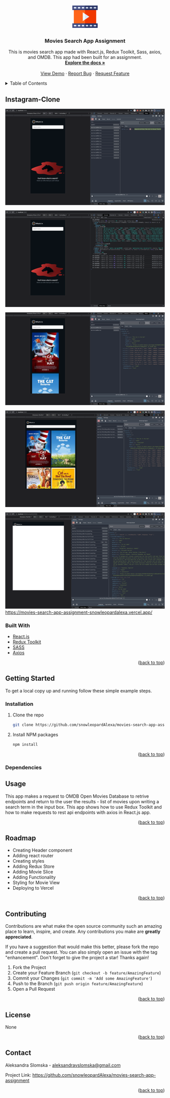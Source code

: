 <div id="top"></div>
<!-- PROJECT SHIELDS -->

<!-- PROJECT LOGO -->
<br />
<div align="center">
  <a href="https://github.com/snowleopardAlexa/movies-search-app-assignment">
    <img src="/public/readme/logo.png" alt="Logo" width="80" height="80">
  </a>

<h3 align="center">Movies Search App Assignment</h3>

  <p align="center">
    This is movies search app made with React.js, Redux Toolkit, Sass, axios, and OMDB. This app had been built for an assignment. 
    <br />
    <a href="https://github.com/snowleopardAlexa/instagram-clone"><strong>Explore the docs »</strong></a>
    <br />
    <br />
    <a href="">View Demo</a>
    ·
    <a href="https://github.com/snowleopardAlexa/movies-search-app-assignment/issues">Report Bug</a>
    ·
    <a href="https://github.com/snowleopardAlexa/movies-search-app-assignment/issues">Request Feature</a>
  </p>
</div>



<!-- TABLE OF CONTENTS -->
<details>
  <summary>Table of Contents</summary>
  <ol>
    <li>
      <a href="#about-the-project">About The Project</a>
      <ul>
        <li><a href="#built-with">Built With</a></li>
      </ul>
    </li>
    <li>
      <a href="#getting-started">Getting Started</a>
      <ul>
        <li><a href="#installation">Installation</a></li>
        <li><a href="#dependencies">Dependencies</a></li>
      </ul>
    </li>
    <li><a href="#usage">Usage</a></li>
    <li><a href="#roadmap">Roadmap</a></li>
    <li><a href="#contributing">Contributing</a></li>
    <li><a href="#license">License</a></li>
    <li><a href="#contact">Contact</a></li>
    <li><a href="#acknowledgments">Acknowledgments</a></li>
  </ol>
</details>


<!-- ABOUT THE PROJECT -->
## Instagram-Clone

![Alt text](/public/readme/console1.png?raw=true "Movies Search App Assignment")

![Alt text](/public/readme/console2.png?raw=true "Movies Search App Assignment")

![Alt text](/public/readme/console3.png?raw=true "Movies Search App Assignment")

![Alt text](/public/readme/console4.png?raw=true "Movies Search App Assignment")

![Alt text](/public/readme/console5.png?raw=true "Movies Search App Assignment") https://movies-search-app-assignment-snowleopardalexa.vercel.app/

### Built With

* [React.js](https://reactjs.org/)
* [Redux Toolkit](https://redux-toolkit.js.org/)
* [SASS](https://sass-lang.com/)
* [Axios](https://axios-http.com/docs/intro)



<p align="right">(<a href="#top">back to top</a>)</p>


<!-- GETTING STARTED -->
## Getting Started

To get a local copy up and running follow these simple example steps.

### Installation

1. Clone the repo
   ```sh
   git clone https://github.com/snowleopardAlexa/movies-search-app-assignment.git
   ```
2. Install NPM packages
   ```sh
   npm install
   ```
   
<p align="right">(<a href="#top">back to top</a>)</p>

### Dependencies



<!-- USAGE EXAMPLES -->
## Usage

This app makes a request to OMDB Open Movies Database to retrive endpoints and return to the user the results - list of movies upon writing a search term in the input box. This app shows how to use Redux Toolkit and how to make requests to rest api endpoints with axios in React.js app. 

<p align="right">(<a href="#top">back to top</a>)</p>


<!-- ROADMAP -->
## Roadmap

- Creating Header component
- Adding react router
- Creating styles
- Adding Redux Store
- Adding Movie Slice
- Adding Functionality
- Styling for Movie View
- Deploying to Vercel 

<p align="right">(<a href="#top">back to top</a>)</p>


<!-- CONTRIBUTING -->
## Contributing

Contributions are what make the open source community such an amazing place to learn, inspire, and create. Any contributions you make are **greatly appreciated**.

If you have a suggestion that would make this better, please fork the repo and create a pull request. You can also simply open an issue with the tag "enhancement".
Don't forget to give the project a star! Thanks again!

1. Fork the Project
2. Create your Feature Branch (`git checkout -b feature/AmazingFeature`)
3. Commit your Changes (`git commit -m 'Add some AmazingFeature'`)
4. Push to the Branch (`git push origin feature/AmazingFeature`)
5. Open a Pull Request

<p align="right">(<a href="#top">back to top</a>)</p>


<!-- LICENSE -->
## License

None

<p align="right">(<a href="#top">back to top</a>)</p>


<!-- CONTACT -->
## Contact

Aleksandra Slomska - aleksandravslomska@gmail.com

Project Link: https://github.com/snowleopardAlexa/movies-search-app-assignment

<p align="right">(<a href="#top">back to top</a>)</p>



<!-- MARKDOWN LINKS & IMAGES -->
<!-- https://www.markdownguide.org/basic-syntax/#reference-style-links -->
[contributors-shield]: https://img.shields.io/github/contributors/snowleopardAlexa/medium-clone.svg?style=for-the-badge
[contributors-url]: https://github.com/github_username/repo_name/graphs/contributors
[forks-shield]: https://img.shields.io/github/forks/github_username/repo_name.svg?style=for-the-badge
[forks-url]: https://github.com/github_username/repo_name/network/members
[stars-shield]: https://img.shields.io/github/stars/github_username/repo_name.svg?style=for-the-badge
[stars-url]: https://github.com/github_username/repo_name/stargazers
[issues-shield]: https://img.shields.io/github/issues/github_username/repo_name.svg?style=for-the-badge
[issues-url]: https://github.com/github_username/repo_name/issues
[license-shield]: https://img.shields.io/github/license/github_username/repo_name.svg?style=for-the-badge
[license-url]: https://github.com/github_username/repo_name/blob/master/LICENSE.txt
[linkedin-shield]: https://img.shields.io/badge/-LinkedIn-black.svg?style=for-the-badge&logo=linkedin&colorB=555
[linkedin-url]: https://linkedin.com/in/linkedin_username
[product-screenshot]: images/screenshot.png

